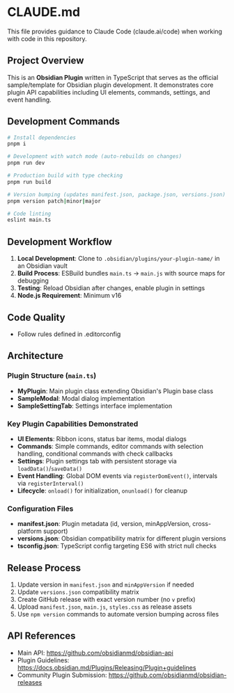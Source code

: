 # CLAUDE.md

This file provides guidance to Claude Code (claude.ai/code) when working with code in this repository.

## Project Overview

This is an **Obsidian Plugin** written in TypeScript that serves as the official sample/template for Obsidian plugin development. It demonstrates core plugin API capabilities including UI elements, commands, settings, and event handling.

## Development Commands

```bash
# Install dependencies
pnpm i

# Development with watch mode (auto-rebuilds on changes)
pnpm run dev

# Production build with type checking
pnpm run build

# Version bumping (updates manifest.json, package.json, versions.json)
pnpm version patch|minor|major

# Code linting
eslint main.ts
```

## Development Workflow

1. **Local Development**: Clone to `.obsidian/plugins/your-plugin-name/` in an Obsidian vault
2. **Build Process**: ESBuild bundles `main.ts` → `main.js` with source maps for debugging
3. **Testing**: Reload Obsidian after changes, enable plugin in settings
4. **Node.js Requirement**: Minimum v16

## Code Quality

- Follow rules defined in .editorconfig

## Architecture

### Plugin Structure (`main.ts`)

- **MyPlugin**: Main plugin class extending Obsidian's Plugin base class
- **SampleModal**: Modal dialog implementation
- **SampleSettingTab**: Settings interface implementation

### Key Plugin Capabilities Demonstrated

- **UI Elements**: Ribbon icons, status bar items, modal dialogs
- **Commands**: Simple commands, editor commands with selection handling, conditional commands with check callbacks
- **Settings**: Plugin settings tab with persistent storage via `loadData()`/`saveData()`
- **Event Handling**: Global DOM events via `registerDomEvent()`, intervals via `registerInterval()`
- **Lifecycle**: `onload()` for initialization, `onunload()` for cleanup

### Configuration Files

- **manifest.json**: Plugin metadata (id, version, minAppVersion, cross-platform support)
- **versions.json**: Obsidian compatibility matrix for different plugin versions
- **tsconfig.json**: TypeScript config targeting ES6 with strict null checks

## Release Process

1. Update version in `manifest.json` and `minAppVersion` if needed
2. Update `versions.json` compatibility matrix
3. Create GitHub release with exact version number (no `v` prefix)
4. Upload `manifest.json`, `main.js`, `styles.css` as release assets
5. Use `npm version` commands to automate version bumping across files

## API References

- Main API: https://github.com/obsidianmd/obsidian-api
- Plugin Guidelines: https://docs.obsidian.md/Plugins/Releasing/Plugin+guidelines
- Community Plugin Submission: https://github.com/obsidianmd/obsidian-releases
